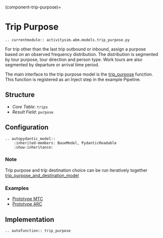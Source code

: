 (component-trip-purpose)=
# Trip Purpose

```{eval-rst}
.. currentmodule:: activitysim.abm.models.trip_purpose.py
```

For trip other than the last trip outbound or inbound, assign a purpose based on an
observed frequency distribution.  The distribution is segmented by tour purpose, tour
direction and person type. Work tours are also segmented by departure or arrival time period.

The main interface to the trip purpose model is the
[trip_purpose](activitysim.abm.models.trip_purpose.trip_purpose)
function.  This function is registered as an Inject step in the example Pipeline.


## Structure


- *Core Table*: `trips`
- *Result Field*: `purpose`

## Configuration

```{eval-rst}
.. autopydantic_model::
    :inherited-members: BaseModel, PydanticReadable
    :show-inheritance:
```

### Note
Trip purpose and trip destination choice can be run iteratively together [trip_purpose_and_destination_model](activitysim.abm.models.trip_purpose_and_destination.py)

### Examples

- [Prototype MTC](https://github.com/ActivitySim/activitysim/blob/main/activitysim/examples/prototype_mtc/configs/trip_purpose.yaml)
- [Prototype ARC](https://github.com/ActivitySim/activitysim/blob/main/activitysim/examples/prototype_arc/configs/trip_purpose.yaml)


## Implementation

```{eval-rst}
.. autofunction:: trip_purpose
```
